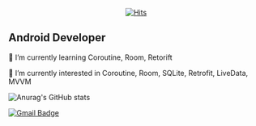 <div align=center>
	
[![Hits](https://hits.seeyoufarm.com/api/count/incr/badge.svg?url=https%3A%2F%2Fgithub.com%2FThe-SOU&count_bg=%2379C83D&title_bg=%23FFAE00&icon=android.svg&icon_color=%23000000&title=hits&edge_flat=false)](https://hits.seeyoufarm.com)
	
</div>

## Android Developer

🌱 I’m currently learning Coroutine, Room, Retorift

🤔 I’m currently interested in Coroutine, Room, SQLite, Retrofit, LiveData, MVVM

![Anurag's GitHub stats](https://github-readme-stats.vercel.app/api?username=The-SOU&show_icons=true&theme=merko)

[![Gmail Badge](https://img.shields.io/badge/style-forthebage-red?style=for-the-badge)](mailto:snugyun01@gmail.com)


<!--
**The-SOU/The-SOU** is a ✨ _special_ ✨ repository because its `README.md` (this file) appears on your GitHub profile.

Here are some ideas to get you started:

- 🔭 I’m currently working on ...
- 🌱 I’m currently learning ...
- 👯 I’m looking to collaborate on ...
- 🤔 I’m looking for help with ...
- 💬 Ask me about ...
- 📫 How to reach me: ...
- 😄 Pronouns: ...
- ⚡ Fun fact: ...
-->
